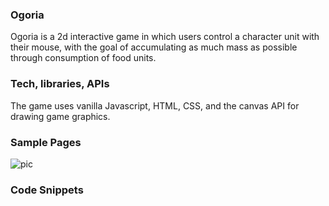 ### Ogoria

Ogoria is a 2d interactive game in which users control a character unit with their mouse, with the goal of accumulating as much mass as possible through consumption of food units.

### Tech, libraries, APIs

The game uses vanilla Javascript, HTML, CSS, and the canvas API for drawing game graphics.

### Sample Pages

![pic](https://user-images.githubusercontent.com/44175105/66334747-7c7df200-e8ee-11e9-9af0-bf586a42db68.png)



### Code Snippets
